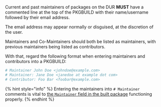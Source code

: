 Current and past maintainers of packages on the DUR **MUST** have a commented line at the top of the PKGBUILD with their name/username followed by their email address.

The email address may appear normally or disguised, at the discretion of the user.

Maintainers and Co-Maintainers should both be listed as maintainers, with previous maintainers being listed as contributors.

With that, regard the following format when entering maintainers and contributors into a PKGBUILD:

```sh
# Maintainer John Doe <johndoe@example.com>
# Maintainer: Jane Doe <janedoe at example dot com>
# Contributor: Foo Bar <foobar@example.com>
```

{% hint style="info" %}
Entering the maintainers into `# Maintainer` comments is vital to [the `Maintainer` field in the built package](/makedeb/additional-pkgbuild-specs/the-maintainer-field.md) functioning properly.
{% endhint %}
